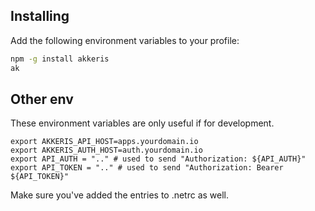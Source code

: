 
## Installing

Add the following environment variables to your profile:

```bash
npm -g install akkeris
ak
````

## Other env 

These environment variables are only useful if for development.

```
export AKKERIS_API_HOST=apps.yourdomain.io
export AKKERIS_AUTH_HOST=auth.yourdomain.io
export API_AUTH = ".." # used to send "Authorization: ${API_AUTH}"
export API_TOKEN = ".." # used to send "Authorization: Bearer ${API_TOKEN}"
```

Make sure you've added the entries to .netrc as well.